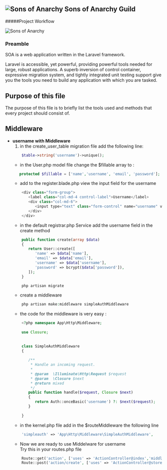 ## <img src="http://soaguild.com/images/soa_w100.png" alt="Sons of Anarchy"  title="Sons of Anarchy"> Sons of Anarchy Guild

#####Project Workflow

<img src="http://soaguild.com/images/wow_w200.png" alt="Sons of Anarchy"  title="Sons of Anarchy">

### Preamble

SOA is a web application written in the Laravel framework.

Laravel is accessible, yet powerful, providing powerful tools needed for large, robust applications. A superb inversion of control container, expressive migration system, and tightly integrated unit testing support give you the tools you need to build any application with which you are tasked.

## Purpose of this file

The purpose of this file is to briefly list the tools used and methods 
that every project should consist of.
 
## Middleware
 
* <b> username with Middleware </b>
  1. in the create_user_table migration file add the following line:
   ```php
       $table->string('username')->unique();
   ```
  + in the User.php model file change the $fillable array to :
   ```php
      protected $fillable = ['name','username', 'email', 'password'];
   ```
  + add to the register.blade.php view the input field for the username
   ```php
       <div class="form-group">
          <label class="col-md-4 control-label">Username</label>
          <div class="col-md-6">
             <input type="text" class="form-control" name="username" value="{{ old('username') }}">
          </div>
       </div>
   ```
  + in the default registrar.php Service add the username field in the create method
   ```php
       public function create(array $data)
       {
          return User::create([
             'name' => $data['name'],
             'email' => $data['email'],
             'username' => $data['username'],
             'password' => bcrypt($data['password']),
          ]);
       }
   ```
   ```bash
       php artisan migrate
   ```
  + create a middleware
   ```php
       php artisan make:middleware simpleAuthMiddleware
   ```
  +  the code for the middleware is very easy :
   ```php
       <?php namespace App\Http\Middleware;
        
       use Closure;
        
        
       class SimpleAuthMiddleware
       {
        
          /**
           * Handle an incoming request.
           *
           * @param  \Illuminate\Http\Request $request
           * @param  \Closure $next
           * @return mixed
           */
          public function handle($request, Closure $next)
          {
             return Auth::onceBasic('username') ?: $next($request);
          }
        
       }
   ```
  + in the kernel.php file add in the $routeMiddleware the following line
   ```php
       'simpleauth' => 'App\Http\Middleware\SimpleAuthMiddleware',
   ```
  + Now we are ready to use Middelware for username<br>
   Try this in your  routes.php file
   ```php
       Route::get('action', ['uses' => 'ActionController@index','middleware'=>'simpleauth']);
       Route::post('action/create', ['uses' => 'ActionController@store','middleware'=>'simpleauth']);
   ```
